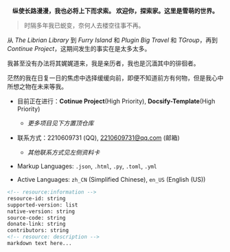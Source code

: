 <center>
    
**纵使长路漫漫，我也必将上下而求索。
欢迎你，探索家。这里是雪萌的世界。**

</center>

> 时隔多年我已蜕变，奈何人去楼空往事不再。


从 *The Librian Library* 到 *Furry Island* 和 *Plugin Big Travel* 和 *TGroup*，再到 *Continue Project*，这期间发生的事实在是太多太多。

我甚至没有办法将其娓娓道来，我是亲历者，我也是沉湎其中的徘徊者。

茫然的我在日复一日的焦虑中选择缓缓向前，即便不知道前方有何物，但是我心中所想之物在未来等我。

* 目前正在进行：**Cotinue Project**(High Priority), **Docsify-Template**(High Priority)
    * *更多项目见下方置顶仓库*
* 联系方式：2210609731 (QQ), 2210609731@qq.com (邮箱)
    * *其他联系方式见左侧资料卡*

* Markup Languages: `.json`, `.html`, `.py`, `.toml`, `.yml`
* Active Languages: `zh_CN` (Simplified Chinese), `en_US` (English (US))

``` markdown
<!-- resource:information -->
resource-id: string
supported-version: list
native-version: string
source-code: string
donate-link: string
contributors: string
<!-- resource: description -->
markdown text here...
```
